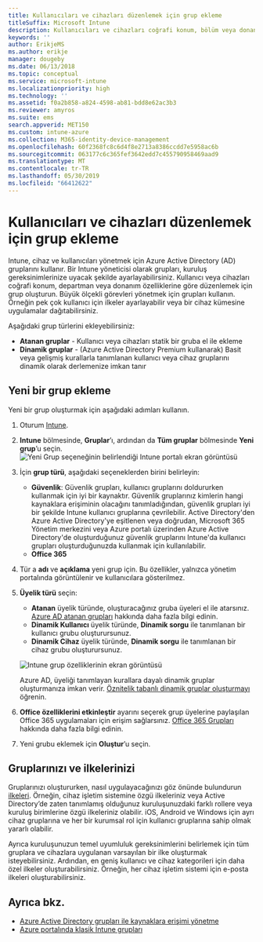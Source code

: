 ```yaml
---
title: Kullanıcıları ve cihazları düzenlemek için grup ekleme
titleSuffix: Microsoft Intune
description: Kullanıcıları ve cihazları coğrafi konum, bölüm veya donanım belirtimlerine göre düzenlemek için gruplar ekleyin.
keywords: ''
author: ErikjeMS
ms.author: erikje
manager: dougeby
ms.date: 06/13/2018
ms.topic: conceptual
ms.service: microsoft-intune
ms.localizationpriority: high
ms.technology: ''
ms.assetid: f0a2b858-a824-4598-ab81-bdd8e62ac3b3
ms.reviewer: amyros
ms.suite: ems
search.appverid: MET150
ms.custom: intune-azure
ms.collection: M365-identity-device-management
ms.openlocfilehash: 60f2368fc8c6d4f8e2713a8386ccdd7e5958ac6b
ms.sourcegitcommit: 063177c6c365fef3642edd7c455790958469aad9
ms.translationtype: MT
ms.contentlocale: tr-TR
ms.lasthandoff: 05/30/2019
ms.locfileid: "66412622"
---
```

# <a name="add-groups-to-organize-users-and-devices"></a>Kullanıcıları ve cihazları düzenlemek için grup ekleme
Intune, cihaz ve kullanıcıları yönetmek için Azure Active Directory (AD) gruplarını kullanır. Bir Intune yöneticisi olarak grupları, kuruluş gereksinimlerinize uyacak şekilde ayarlayabilirsiniz. Kullanıcı veya cihazları coğrafi konum, departman veya donanım özelliklerine göre düzenlemek için grup oluşturun. Büyük ölçekli görevleri yönetmek için grupları kullanın. Örneğin pek çok kullanıcı için ilkeler ayarlayabilir veya bir cihaz kümesine uygulamalar dağıtabilirsiniz.

Aşağıdaki grup türlerini ekleyebilirsiniz:
- **Atanan gruplar** - Kullanıcı veya cihazları statik bir gruba el ile ekleme
- **Dinamik gruplar** - (Azure Active Directory Premium kullanarak) Basit veya gelişmiş kurallarla tanımlanan kullanıcı veya cihaz gruplarını dinamik olarak derlemenize imkan tanır

## <a name="add-a-new-group"></a>Yeni bir grup ekleme

Yeni bir grup oluşturmak için aşağıdaki adımları kullanın.
1. Oturum [Intune](https://go.microsoft.com/fwlink/?linkid=2090973).
3. **Intune** bölmesinde, **Gruplar**’ı, ardından da **Tüm gruplar** bölmesinde **Yeni grup**’u seçin.
   ![Yeni Grup seçeneğinin belirlendiği Intune portalı ekran görüntüsü](./media/groups-add-new.png)
4. İçin **grup türü**, aşağıdaki seçeneklerden birini belirleyin:
    - **Güvenlik**: Güvenlik grupları, kullanıcı gruplarını doldururken kullanmak için iyi bir kaynaktır. Güvenlik gruplarınız kimlerin hangi kaynaklara erişiminin olacağını tanımladığından, güvenlik grupları iyi bir şekilde Intune kullanıcı gruplarına çevrilebilir. Active Directory'den Azure Active Directory'ye eşitlenen veya doğrudan, Microsoft 365 Yönetim merkezini veya Azure portalı üzerinden Azure Active Directory'de oluşturduğunuz güvenlik gruplarını Intune'da kullanıcı grupları oluşturduğunuzda kullanmak için kullanılabilir.
    - **Office 365**

5. Tür a **adı** ve **açıklama** yeni grup için. Bu özellikler, yalnızca yönetim portalında görüntülenir ve kullanıcılara gösterilmez.

6. **Üyelik türü** seçin:
   - **Atanan** üyelik türünde, oluşturacağınız gruba üyeleri el ile atarsınız. [Azure AD atanan grupları](https://docs.microsoft.com/azure/active-directory/active-directory-groups-create-azure-portal) hakkında daha fazla bilgi edinin.
   - **Dinamik Kullanıcı** üyelik türünde, **Dinamik sorgu** ile tanımlanan bir kullanıcı grubu oluşturursunuz.
   - **Dinamik Cihaz** üyelik türünde, **Dinamik sorgu** ile tanımlanan bir cihaz grubu oluşturursunuz.

   ![Intune grup özelliklerinin ekran görüntüsü](./media/groups-add-properties.png)

   Azure AD, üyeliği tanımlayan kurallara dayalı dinamik gruplar oluşturmanıza imkan verir. [Öznitelik tabanlı dinamik gruplar oluşturmayı](https://docs.microsoft.com/azure/active-directory/active-directory-groups-dynamic-membership-azure-portal) öğrenin.

7. **Office özelliklerini etkinleştir** ayarını seçerek grup üyelerine paylaşılan Office 365 uygulamaları için erişim sağlarsınız. [Office 365 Grupları](https://support.office.com/article/Learn-about-Office-365-groups-b565caa1-5c40-40ef-9915-60fdb2d97fa2) hakkında daha fazla bilgi edinin.
8. Yeni grubu eklemek için **Oluştur**’u seçin.

## <a name="groups-and-policies"></a>Gruplarınızı ve ilkelerinizi

Gruplarınızı oluştururken, nasıl uygulayacağınızı göz önünde bulundurun [ilkeleri](device-compliance-get-started.md). Örneğin, cihaz işletim sistemine özgü ilkeleriniz veya Active Directory’de zaten tanımlamış olduğunuz kuruluşunuzdaki farklı rollere veya kuruluş birimlerine özgü ilkeleriniz olabilir. iOS, Android ve Windows için ayrı cihaz gruplarına ve her bir kurumsal rol için kullanıcı gruplarına sahip olmak yararlı olabilir.

Ayrıca kuruluşunuzun temel uyumluluk gereksinimlerini belirlemek için tüm gruplara ve cihazlara uygulanan varsayılan bir ilke oluşturmak isteyebilirsiniz. Ardından, en geniş kullanıcı ve cihaz kategorileri için daha özel ilkeler oluşturabilirsiniz. Örneğin, her cihaz işletim sistemi için e-posta ilkeleri oluşturabilirsiniz.



## <a name="see-also"></a>Ayrıca bkz.
- [Azure Active Directory grupları ile kaynaklara erişimi yönetme](https://docs.microsoft.com/azure/active-directory/active-directory-manage-groups)
- [Azure portalında klasik Intune grupları](groups-get-started.md)
